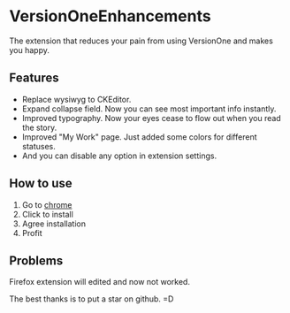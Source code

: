 # VersionOneEnhancements
The extension that reduces your pain from using VersionOne and makes you happy.

## Features
* Replace wysiwyg to CKEditor.
* Expand collapse field. Now you can see most important info instantly.
* Improved typography. Now your eyes cease to flow out when you read the story.
* Improved "My Work" page. Just added some colors for different statuses.
* And you can disable any option in extension settings.

## How to use
1. Go to [chrome](https://chrome.google.com/webstore/detail/gmblpbbcppfbfcoppndaonablghmoodi/)
2. Click to install
3. Agree installation
4. Profit

## Problems
Firefox extension will edited and now not worked.

The best thanks is to put a star on github. =D